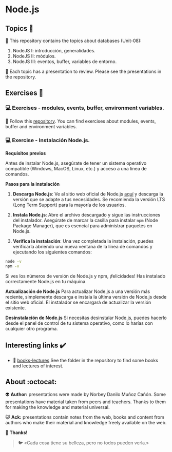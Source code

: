 # Node.js

## Topics :memo:

:open_file_folder: This repository contains the topics about databases (Unit-08):

1. NodeJS I: introducción, generalidades.
2. NodeJS II: módulos.
3. NodeJS III: eventos, buffer, variables de entorno.

:paperclip: Each topic has a presentation to review. Please see the presentations in the repository.

## Exercises :notebook:

### :computer: Exercises - modules, events, buffer, environment variables.

:link: Follow this [repository](https://github.com/norbeydanilo/nodejs-exercises.git). You can find exercises about modules, events, buffer and environment variables.

### :computer: Exercise - Instalación Node.js.

**Requisitos previos**

Antes de instalar Node.js, asegúrate de tener un sistema operativo compatible (Windows, MacOS, Linux, etc.) y acceso a una línea de comandos.

**Pasos para la instalación**

1. **Descarga Node.js**: Ve al sitio web oficial de Node.js [aquí](https://nodejs.org/) y descarga la versión que se adapte a tus necesidades. Se recomienda la versión LTS (Long Term Support) para la mayoría de los usuarios.

2. **Instala Node.js**: Abre el archivo descargado y sigue las instrucciones del instalador. Asegúrate de marcar la casilla para instalar `npm` (Node Package Manager), que es esencial para administrar paquetes en Node.js.

3. **Verifica la instalación**: Una vez completada la instalación, puedes verificarla abriendo una nueva ventana de la línea de comandos y ejecutando los siguientes comandos:

```bash
node -v
npm -v
```

Si ves los números de versión de Node.js y npm, ¡felicidades! Has instalado correctamente Node.js en tu máquina.

**Actualización de Node.js**
Para actualizar Node.js a una versión más reciente, simplemente descarga e instala la última versión de Node.js desde el sitio web oficial. El instalador se encargará de actualizar la versión existente.

**Desinstalación de Node.js**
Si necesitas desinstalar Node.js, puedes hacerlo desde el panel de control de tu sistema operativo, como lo harías con cualquier otro programa.

## Interesting links :heavy_check_mark:

- :link: [books-lectures](.) See the folder in the repository to find some books and lectures of interest.
 
## About :octocat:

:alien: **Author:** presentations were made by Norbey Danilo Muñoz Cañón. Some presentations have material taken from peers and teachers. Thanks to them for making the knowledge and material universal.

:smiley_cat: **Ack:** presentations contain notes from the web, books and content from authors who make their material and knowledge freely available on the web.

:blue_book: **Thanks!**

> :bird: «Cada cosa tiene su belleza, pero no todos pueden verla.»